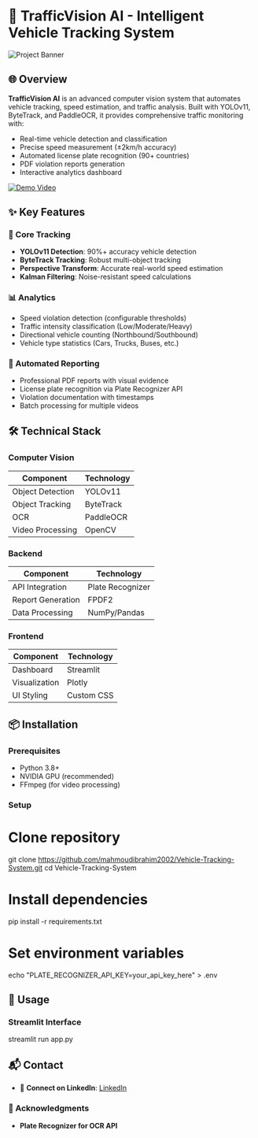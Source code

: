 # 🚗 TrafficVision AI - Intelligent Vehicle Tracking System

![Project Banner](https://i.ibb.co/gX7jSgL/white.png)

## 🌐 Overview
**TrafficVision AI** is an advanced computer vision system that automates vehicle tracking, speed estimation, and traffic analysis. Built with YOLOv11, ByteTrack, and PaddleOCR, it provides comprehensive traffic monitoring with:
- Real-time vehicle detection and classification
- Precise speed measurement (±2km/h accuracy)
- Automated license plate recognition (90+ countries)
- PDF violation reports generation
- Interactive analytics dashboard

[![Demo Video](https://img.youtube.com/vi/7iGKksFZZzY/maxresdefault.jpg)](https://youtu.be/7iGKksFZZzY)

## ✨ Key Features

### 🚦 Core Tracking
- **YOLOv11 Detection**: 90%+ accuracy vehicle detection
- **ByteTrack Tracking**: Robust multi-object tracking
- **Perspective Transform**: Accurate real-world speed estimation
- **Kalman Filtering**: Noise-resistant speed calculations

### 📊 Analytics
- Speed violation detection (configurable thresholds)
- Traffic intensity classification (Low/Moderate/Heavy)
- Directional vehicle counting (Northbound/Southbound)
- Vehicle type statistics (Cars, Trucks, Buses, etc.)

### 📄 Automated Reporting
- Professional PDF reports with visual evidence
- License plate recognition via Plate Recognizer API
- Violation documentation with timestamps
- Batch processing for multiple videos

## 🛠️ Technical Stack

### Computer Vision
| Component          | Technology       |
|--------------------|------------------|
| Object Detection   | YOLOv11          |
| Object Tracking    | ByteTrack        |
| OCR                | PaddleOCR        |
| Video Processing   | OpenCV           |

### Backend
| Component          | Technology       |
|--------------------|------------------|
| API Integration    | Plate Recognizer |
| Report Generation  | FPDF2            |
| Data Processing    | NumPy/Pandas     |

### Frontend
| Component          | Technology       |
|--------------------|------------------|
| Dashboard          | Streamlit        |
| Visualization      | Plotly           |
| UI Styling         | Custom CSS       |

## 📦 Installation

### Prerequisites
- Python 3.8+
- NVIDIA GPU (recommended)
- FFmpeg (for video processing)

### Setup
# Clone repository
git clone https://github.com/mahmoudibrahim2002/Vehicle-Tracking-System.git
cd Vehicle-Tracking-System

# Install dependencies
pip install -r requirements.txt

# Set environment variables
echo "PLATE_RECOGNIZER_API_KEY=your_api_key_here" > .env

## 🚀 Usage

### Streamlit Interface
streamlit run app.py

## 📬 Contact
- 🤝 **Connect on LinkedIn**: [LinkedIn](mahmoud-ibrahim2002)

### 🙏 Acknowledgments
- **Plate Recognizer for OCR API**
